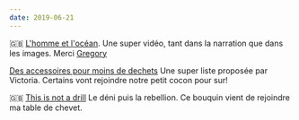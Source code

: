 ```yaml
---
date: 2019-06-21
---
```



🇬🇧 [L'homme et l'océan](https://vimeo.com/340888206). Une super vidéo, tant dans la narration que dans les images. Merci [Gregory](https://gregorymignard.com)

[Des accessoires pour moins de dechets](https://www.mangoandsalt.com/2019/06/17/7-accessoires-jadore-reduire-dechets/) Une super liste proposée par Victoria. Certains vont rejoindre notre petit cocon pour sur!

🇬🇧 [This is not a drill](https://www.theguardian.com/books/2019/apr/26/extinction-rebellion-rushes-activists-handbook-this-is-not-a-drill-into-print) Le déni puis la rebellion. Ce bouquin vient de rejoindre ma table de chevet.